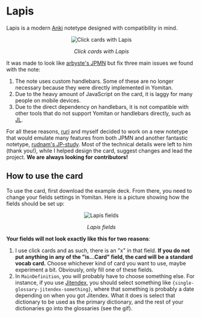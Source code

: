 # Lapis
Lapis is a modern [Anki](https://apps.ankiweb.net/) notetype designed with compatibility in mind. 

<div align="center">
  <img src="https://github.com/donkuri/lapis/raw/main/assets/Lapis.gif" alt="Click cards with Lapis">
  <p><em>Click cards with Lapis</em></p>
</div>

It was made to look like [arbyste's JPMN](https://arbyste.github.io/jp-mining-note-prerelease/) but fix three main issues we found with the note:

1. The note uses custom handlebars. Some of these are no longer necessary because they were directly implemented in Yomitan.
2. Due to the heavy amount of JavaScript on the card, it is laggy for many people on mobile devices.
3. Due to the direct dependency on handlebars, it is not compatible with other tools that do not support Yomitan or handlebars directly, such as [JL](https://github.com/rampaa/JL).

For all these reasons, [ruri](link-to-ruris-github) and myself decided to work on a new notetype that would emulate many features from both JPMN and another fantastic notetype, [rudnam's JP-study](https://github.com/rudnam/JP-study). Most of the technical details were left to him (thank you!), while I helped design the card, suggest changes and lead the project. **We are always looking for contributors!**

## How to use the card

To use the card, first download the example deck. From there, you need to change your fields settings in Yomitan. Here is a picture showing how the fields should be set up:

<div align="center">
  <img src="https://github.com/donkuri/lapis/raw/main/assets/Lapis.gif" alt="Lapis fields">
  <p><em>Lapis fields</em></p>
</div>

**Your fields will not look exactly like this for two reasons**:

1. I use click cards and as such, there is an "x" in that field. **If you do not put anything in any of the "is...Card" field, the card will be a standard vocab card.** Choose whichever kind of card you want to use, maybe experiment a bit. Obviously, only fill one of these fields.
2. In `MainDefinition`, you will probably have to choose something else. For instance, if you use [Jitendex](https://jitendex.org/), you should select something like `{single-glossary-jitendex-something}`, where that something is probably a date depending on when you got Jitendex. What it does is select that dictionary to be used as the primary dictionary, and the rest of your dictionaries go into the glossaries (see the gif).
